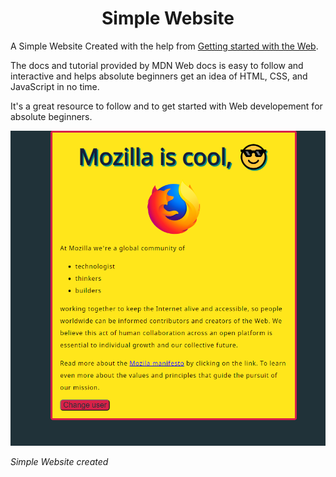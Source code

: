  <h1 align="center"> Simple Website </h1> 

A Simple Website Created with the help from [Getting started with the Web](https://developer.mozilla.org/en-US/docs/Learn/Getting_started_with_the_web).

The docs and tutorial provided by MDN Web docs is easy to follow and interactive and helps absolute beginners get an idea of HTML, CSS, and JavaScript in no time. 

It's a great resource to follow and to get started with Web developement for absolute beginners. 

![Img](assets/Screenshot.png)

_Simple Website created_